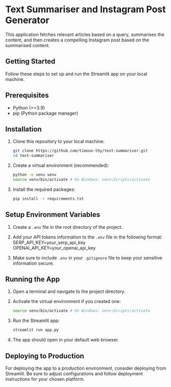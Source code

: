 # Text Summariser and Instagram Post Generator

This application fetches relevant articles based on a query, summarises the content, and then creates a compelling Instagram post based on the summarised content.

## Getting Started

Follow these steps to set up and run the Streamlit app on your local machine.

## Prerequisites

- Python (>=3.9)
- pip (Python package manager)

## Installation

1. Clone this repository to your local machine:

   ```bash
   git clone https://github.com/timooo-thy/text-summariser.git
   cd text-summariser

2. Create a virtual environment (recommended):

   ```bash
   python -m venv venv
   source venv/bin/activate # On Windows: venv\Scripts\activate
   
3. Install the required packages:

   ```bash
   pip install -r requirements.txt

## Setup Environment Variables

1. Create a `.env` file in the root directory of the project.

2. Add your API tokens information to the `.env` file in the following format:
   SERP_API_KEY=your_serp_api_key
   OPENAI_API_KEY=your_openai_api_key

3. Make sure to include `.env` in your `.gitignore` file to keep your sensitive information secure.

## Running the App

1. Open a terminal and navigate to the project directory.

2. Activate the virtual environment if you created one:

   ```bash
   source venv/bin/activate # On Windows: venv\Scripts\activate
   
3. Run the Streamlit app:

   ```bash
   streamlit run app.py

4. The app should open in your default web browser.

## Deploying to Production

For deploying the app to a production environment, consider deploying from Streamlit. Be sure to adjust configurations and follow deployment instructions for your chosen platform.
